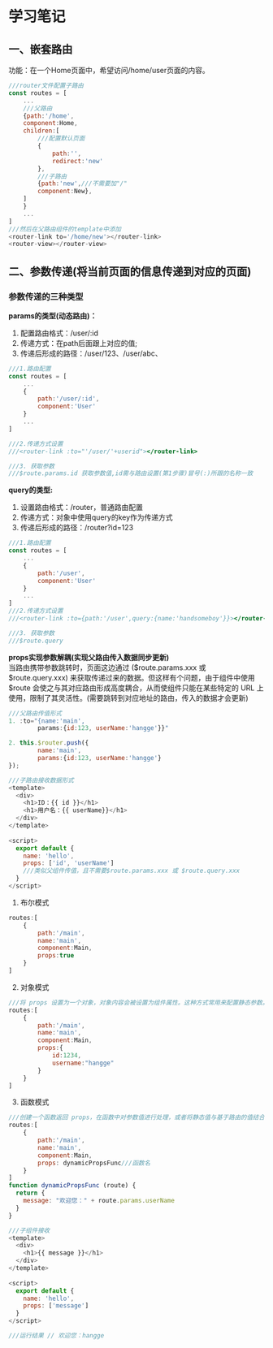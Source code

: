 # 学习笔记

## 一、嵌套路由
功能：在一个Home页面中，希望访问/home/user页面的内容。<br>
```javascript
///router文件配置子路由
const routes = [
    ...
    ///父路由
    {path:'/home',
    component:Home,
    children:[
        ///配置默认页面
        {
            path:'',
            redirect:'new'
        },
        ///子路由
        {path:'new',///不需要加"/"
        component:New},
    ]
    }
    ...
]
///然后在父路由组件的template中添加
<router-link to='/home/new'></router-link>
<router-view></router-view>
```

## 二、参数传递(将当前页面的信息传递到对应的页面)
### 参数传递的三种类型
**params的类型(动态路由)：**<br>
1. 配置路由格式：/user/:id
2. 传递方式：在path后面跟上对应的值;
3. 传递后形成的路径：/user/123、/user/abc、
```javascript
///1.路由配置
const routes = [
    ...
    {
        path:'/user/:id',
        component:'User'
    }
    ...
]

///2.传递方式设置
///<router-link :to="'/user/'+userid"></router-link>

///3. 获取参数
///$route.params.id 获取参数值,id需与路由设置(第1步骤)冒号(:)所跟的名称一致


```
**query的类型:**<br>
1. 设置路由格式：/router，普通路由配置
2. 传递方式：对象中使用query的key作为传递方式
3. 传递后形成的路径：/router?id=123
```javascript
///1.路由配置
const routes = [
    ...
    {
        path:'/user',
        component:'User'
    }
    ...
]
///2.传递方式设置
///<router-link :to={path:'/user',query:{name:'handsomeboy'}}></router-link>

///3. 获取参数
///$route.query
```

**props实现参数解耦(实现父路由传入数据同步更新)**<br>
当路由携带参数跳转时，页面这边通过 ($route.params.xxx 或 $route.query.xxx) 来获取传递过来的数据。但这样有个问题，由于组件中使用 $route 会使之与其对应路由形成高度耦合，从而使组件只能在某些特定的 URL 上使用，限制了其灵活性。(需要跳转到对应地址的路由，传入的数据才会更新)

```javascript
///父路由传值形式
1. :to="{name:'main',
        params:{id:123, userName:'hangge'}}"

2. this.$router.push({
        name:'main',
        params:{id:123, userName:'hangge'}
});

///子路由接收数据形式
<template>
  <div>
    <h1>ID：{{ id }}</h1>
    <h1>用户名：{{ userName}}</h1>
  </div>
</template>
 
<script>
  export default {
    name: 'hello',
    props: ['id', 'userName']
    ///类似父组件传值，且不需要$route.params.xxx 或 $route.query.xxx
  }
</script>


```

1. 布尔模式
```javascript
routes:[
    {
        path:'/main',
        name:'main',
        component:Main,
        props:true
    }
]

```
2. 对象模式
```javascript
///将 props 设置为一个对象，对象内容会被设置为组件属性。这种方式常用来配置静态参数。(类似默认值)
routes:[
    {
        path:'/main',
        name:'main',
        component:Main,
        props:{
            id:1234,
            username:"hangge"
        }
    }
]

```

3. 函数模式
```javascript
///创建一个函数返回 props，在函数中对参数值进行处理，或者将静态值与基于路由的值结合。
routes:[
    {
        path:'/main',
        name:'main',
        component:Main,
        props: dynamicPropsFunc///函数名
    }
]
function dynamicPropsFunc (route) {
  return {
    message: "欢迎您：" + route.params.userName
  }
}

///子组件接收
<template>
  <div>
    <h1>{{ message }}</h1>
  </div>
</template>
 
<script>
  export default {
    name: 'hello',
    props: ['message']
  }
</script>

///运行结果 // 欢迎您：hangge
```
